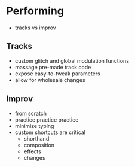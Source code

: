# Performing
- tracks vs improv

## Tracks
- custom glitch and global modulation functions
- massage pre-made track code
- expose easy-to-tweak parameters
- allow for wholesale changes

## Improv
- from scratch
- practice practice practice
- minimize typing
- custom shortcuts are critical
    - shorthand
    - composition
    - effects
    - changes